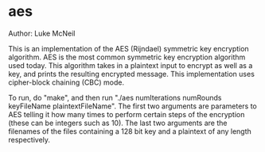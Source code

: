 # aes

Author: Luke McNeil

This is an implementation of the AES (Rijndael) symmetric key
encryption algorithm. AES is the most common symmetric key encryption
algorithm used today. This algorithm takes in a plaintext input to
encrypt as well as a key, and prints the resulting encrypted
message. This implementation uses cipher-block chaining (CBC) mode.

To run, do "make", and then run "./aes numIterations numRounds
keyFileName plaintextFileName". The first two arguments are parameters
to AES telling it how many times to perform certain steps of the
encryption (these can be integers such as 10). The last two arguments
are the filenames of the files containing a 128 bit key and a
plaintext of any length respectively.
